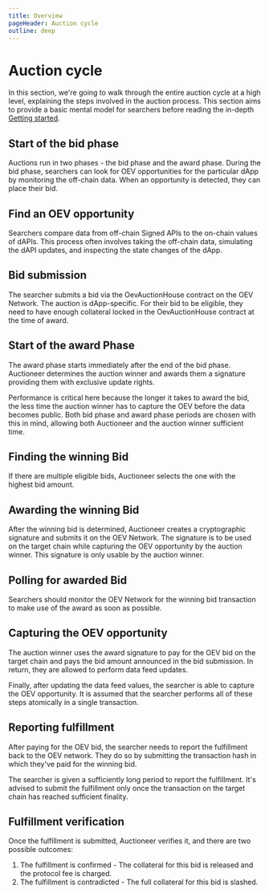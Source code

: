 ```yaml
---
title: Overview
pageHeader: Auction cycle
outline: deep
---
```


<PageHeader/>

# Auction cycle

In this section, we're going to walk through the entire auction cycle at a high
level, explaining the steps involved in the auction process. This section aims
to provide a basic mental model for searchers before reading the in-depth
[Getting started](/oev-searchers/in-depth/).

## Start of the bid phase

Auctions run in two phases - the bid phase and the award phase. During the
bid phase, searchers can look for OEV opportunities for the particular dApp
by monitoring the off-chain data. When an opportunity is detected, they can
place their bid.

<!-- TODO: Reword this section, the blow should be "finding" -->

## Find an OEV opportunity

Searchers compare data from off-chain Signed APIs to the on-chain values of
dAPIs. This process often involves taking the off-chain data, simulating the
dAPI updates, and inspecting the state changes of the dApp.

## Bid submission

The searcher submits a bid via the OevAuctionHouse contract on the OEV Network.
The auction is dApp-specific. For their bid to be eligible, they need to have
enough collateral locked in the OevAuctionHouse contract at the time of award.

## Start of the award Phase

The award phase starts immediately after the end of the bid phase.
Auctioneer determines the auction winner and awards them a signature providing
them with exclusive update rights.

Performance is critical here because the longer it takes to award the bid, the
less time the auction winner has to capture the OEV before the data becomes
public. Both bid phase and award phase periods are chosen with this in mind,
allowing both Auctioneer and the auction winner sufficient time.

## Finding the winning Bid

If there are multiple eligible bids, Auctioneer selects the one with the highest
bid amount.

## Awarding the winning Bid

After the winning bid is determined, Auctioneer creates a cryptographic
signature and submits it on the OEV Network. The signature is to be used on the
target chain while capturing the OEV opportunity by the auction winner. This
signature is only usable by the auction winner.

## Polling for awarded Bid

Searchers should monitor the OEV Network for the winning bid transaction to make
use of the award as soon as possible.

## Capturing the OEV opportunity

The auction winner uses the award signature to pay for the OEV bid on the target
chain and pays the bid amount announced in the bid submission. In return, they
are allowed to perform data feed updates.

Finally, after updating the data feed values, the searcher is able to capture
the OEV opportunity. It is assumed that the searcher performs all of these steps
atomically in a single transaction.

## Reporting fulfillment

After paying for the OEV bid, the searcher needs to report the fulfillment back
to the OEV network. They do so by submitting the transaction hash in which
they've paid for the winning bid.

The searcher is given a sufficiently long period to report the fulfillment. It's
advised to submit the fulfillment only once the transaction on the target chain
has reached sufficient finality.

## Fulfillment verification

Once the fulfillment is submitted, Auctioneer verifies it, and there are two
possible outcomes:

1. The fulfillment is confirmed - The collateral for this bid is released and
   the protocol fee is charged.
2. The fulfillment is contradicted - The full collateral for this bid is
   slashed.

